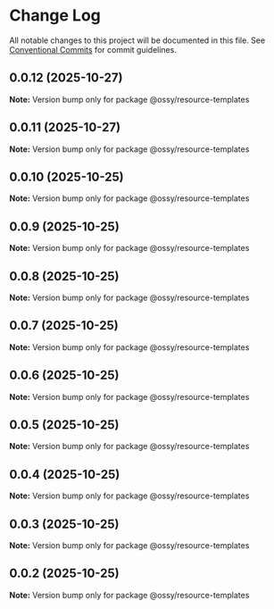 # Change Log

All notable changes to this project will be documented in this file.
See [Conventional Commits](https://conventionalcommits.org) for commit guidelines.

## 0.0.12 (2025-10-27)

**Note:** Version bump only for package @ossy/resource-templates





## 0.0.11 (2025-10-27)

**Note:** Version bump only for package @ossy/resource-templates





## 0.0.10 (2025-10-25)

**Note:** Version bump only for package @ossy/resource-templates





## 0.0.9 (2025-10-25)

**Note:** Version bump only for package @ossy/resource-templates





## 0.0.8 (2025-10-25)

**Note:** Version bump only for package @ossy/resource-templates





## 0.0.7 (2025-10-25)

**Note:** Version bump only for package @ossy/resource-templates





## 0.0.6 (2025-10-25)

**Note:** Version bump only for package @ossy/resource-templates





## 0.0.5 (2025-10-25)

**Note:** Version bump only for package @ossy/resource-templates





## 0.0.4 (2025-10-25)

**Note:** Version bump only for package @ossy/resource-templates





## 0.0.3 (2025-10-25)

**Note:** Version bump only for package @ossy/resource-templates





## 0.0.2 (2025-10-25)

**Note:** Version bump only for package @ossy/resource-templates
